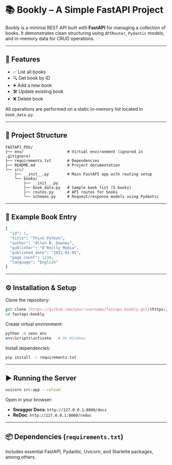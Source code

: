 # 📚 Bookly – A Simple FastAPI Project

Bookly is a minimal REST API built with **FastAPI** for managing a collection of books. It demonstrates clean structuring using `APIRouter`, `Pydantic` models, and in-memory data for CRUD operations.

---

## 🚀 Features

- ✅ List all books  
- 🔍 Get book by ID  
- ➕ Add a new book  
- 🛠 Update existing book  
- ❌ Delete book  

All operations are performed on a static in-memory list located in `book_data.py`.

---

## 📁 Project Structure

```
FASTAPI_POS/
├── env/                   # Virtual environment (ignored in .gitignore)
├── requirements.txt       # Dependencies
├── README.md              # Project documentation
└── src/
    ├── __init__.py        # Main FastAPI app with routing setup
    └── books/
        ├── __init__.py
        ├── book_data.py   # Sample book list (5 books)
        ├── routes.py      # API routes for books
        └── schemas.py     # Request/response models using Pydantic
```


---

## 📝 Example Book Entry

```python
{
  "id": 1,
  "title": "Think Python",
  "author": "Allen B. Downey",
  "publisher": "O'Reilly Media",
  "published_date": "2021-01-01",
  "page_count": 1234,
  "language": "English"
}
```

---

## ⚙️ Installation & Setup

Clone the repository:

```bash
git clone [https://github.com/your-username/fastapi-bookly.git](https://github.com/your-username/fastapi-bookly.git)
cd fastapi-bookly
```

Create virtual environment:

```bash
python -m venv env
env\Scripts\activate   # On Windows
```

Install dependencies:

```bash
pip install -r requirements.txt
```

---

## ▶️ Running the Server

```bash
uvicorn src:app --reload
```

Open in your browser:

* **Swagger Docs**: `http://127.0.0.1:8000/docs`
* **ReDoc**: `http://127.0.0.1:8000/redoc`

---

## 📦 Dependencies (`requirements.txt`)

Includes essential FastAPI, Pydantic, Uvicorn, and Starlette packages, among others.






